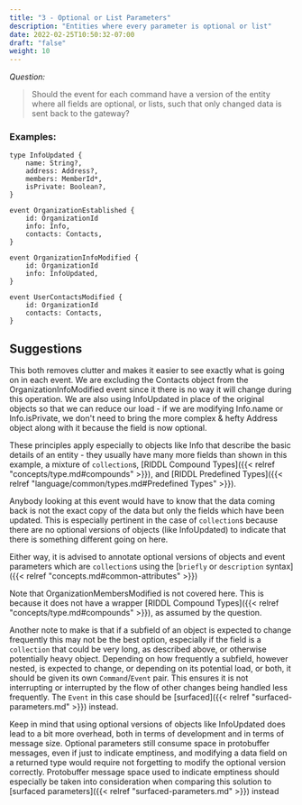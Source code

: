 ```yaml
---
title: "3 - Optional or List Parameters"
description: "Entities where every parameter is optional or list"
date: 2022-02-25T10:50:32-07:00
draft: "false"
weight: 10
---
```


*Question:*
> Should the event for each command have a version of the entity where all 
> fields are optional, or lists, such that only changed data is sent back to
> the gateway?

### Examples:

```
type InfoUpdated {
    name: String?,
    address: Address?,
    members: MemberId*,
    isPrivate: Boolean?,
}

event OrganizationEstablished {
    id: OrganizationId
    info: Info,
    contacts: Contacts,
}

event OrganizationInfoModified {
    id: OrganizationId
    info: InfoUpdated,
}

event UserContactsModified {
    id: OrganizationId
    contacts: Contacts,
}
```

## Suggestions

This both removes clutter and makes it easier to see exactly what is going on in each event. We are excluding the Contacts object 
from the OrganizationInfoModified event since it there is no way it will change during this operation. We are also using InfoUpdated in place 
of the original objects so that we can reduce our load - if we are modifying Info.name or Info.isPrivate, we don't need to bring the more 
complex & hefty Address object along with it because the field is now optional.

These principles apply especially to objects like Info that describe the basic details of an entity - they usually have
many more fields than shown in this example, a mixture of `collection`s, [RIDDL Compound Types]({{< relref "concepts/type.md#compounds" >}}), and [RIDDL Predefined Types]({{< relref "language/common/types.md#Predefined Types" >}}).

Anybody looking at this event would have to know that the data coming back is not the exact copy of the data but only the fields
which have been updated. This is especially pertinent in the case of `collection`s because there are no optional versions of objects (like InfoUpdated)
to indicate that there is something different going on here. 

Either way, it is advised to annotate optional versions of objects and event parameters which are `collection`s using the [`briefly` or `description` syntax]({{< relref "concepts.md#common-attributes" >}})

Note that OrganizationMembersModified is not covered here. This is because it does not have a wrapper [RIDDL Compound Types]({{< relref "concepts/type.md#compounds" >}}), as assumed by the question.

Another note to make is that if a subfield of an object is expected to change frequently this may not be the best option, especially if 
the field is a `collection` that could be very long, as described above, or otherwise potentially heavy object. Depending on how frequently 
a subfield, however nested, is expected to change, or depending on its potential load, or both, it should be given its own `Command`/`Event`
pair. This ensures it is not interrupting or interrupted by the flow of other changes being handled less frequently. The `Event` in this case
should be [surfaced]({{< relref "surfaced-parameters.md" >}}) instead.

Keep in mind that using optional versions of objects like InfoUpdated does lead to a bit more overhead, both in terms of development and in terms
of message size. Optional parameters still consume space in protobuffer messages, even if just to indicate emptiness, and modifying a data field on
a returned type would require not forgetting to modify the optional version correctly. Protobuffer message space used to indicate emptiness should
especially be taken into consideration when comparing this solution to [surfaced parameters]({{< relref "surfaced-parameters.md" >}}) instead
